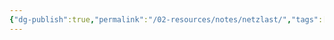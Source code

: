 ```yaml
---
{"dg-publish":true,"permalink":"/02-resources/notes/netzlast/","tags":["netzwerk","empty"],"noteIcon":"","updated":"2025-08-26T16:35:06.182+02:00"}
---
```


>